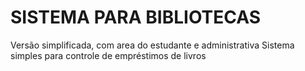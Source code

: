 # SISTEMA PARA BIBLIOTECAS
Versão simplificada, com area do estudante e administrativa
Sistema simples para controle de empréstimos de livros
